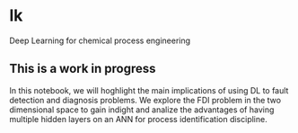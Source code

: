 # lk
Deep Learning for chemical process engineering

## This is a work in progress
In this notebook, we will hoghlight the main implications of using DL to fault detection and diagnosis problems. We explore the FDI problem
in the two dimensional space to gain indight and analize the advantages of having multiple hidden layers on an ANN
for process identification discipline.
